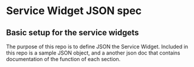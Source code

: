 # Service Widget JSON spec

## Basic setup for the service widgets

The purpose of this repo is to define JSON the Service Widget. Included in this repo is a sample JSON object, and a another json doc that contains documentation of the function of each section.